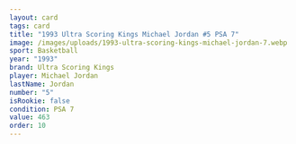 ```yaml
---
layout: card
tags: card
title: "1993 Ultra Scoring Kings Michael Jordan #5 PSA 7"
image: /images/uploads/1993-ultra-scoring-kings-michael-jordan-7.webp
sport: Basketball
year: "1993"
brand: Ultra Scoring Kings
player: Michael Jordan
lastName: Jordan
number: "5"
isRookie: false
condition: PSA 7
value: 463
order: 10
---
```

